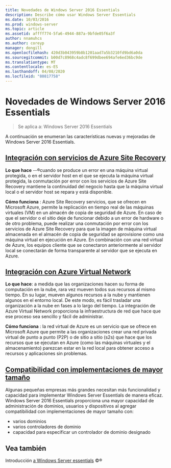 ```yaml
---
title: Novedades de Windows Server 2016 Essentials
description: Describe cómo usar Windows Server Essentials
ms.date: 10/03/2016
ms.prod: windows-server
ms.topic: article
ms.assetid: affff774-5fa6-4944-887a-9bfde05f6a3f
author: nnamuhcs
ms.author: coreyp
manager: dongill
ms.openlocfilehash: 420d3b043959b8b1201aad7a5b3210fd9bd6a0da
ms.sourcegitcommit: b00d7c8968c4adc8f699dbee694afe6ed36bc9de
ms.translationtype: MT
ms.contentlocale: es-ES
ms.lasthandoff: 04/08/2020
ms.locfileid: "80817758"
---
```

# <a name="whats-new-in-windows-server-2016-essentials"></a>Novedades de Windows Server 2016 Essentials

> Se aplica a: Windows Server 2016 Essentials

A continuación se enumeran las características nuevas y mejoradas de Windows Server 2016 Essentials.

## <a name="integration-with-azure-site-recovery-services"></a>[Integración con servicios de Azure Site Recovery](azure-site-recovery-services-integration.md)

**Lo que hace** --&reg;cuando se produce un error en una máquina virtual protegida, o en el servidor host en el que se ejecuta la máquina virtual protegida, la conmutación por error con los servicios de Azure Site Recovery mantiene la continuidad del negocio hasta que la máquina virtual local o el servidor host se repara y está disponible. 

**Cómo funciona** : Azure Site Recovery servicios, que se ofrecen en Microsoft Azure, permite la replicación en tiempo real de las máquinas virtuales (VM) en un almacén de copia de seguridad de Azure. En caso de que el servidor o el sitio deje de funcionar debido a un error de hardware o de otro problema, puede realizar una conmutación por error con los servicios de Azure Site Recovery para que la imagen de máquina virtual almacenada en el almacén de copia de seguridad se aprovisione como una máquina virtual en ejecución en Azure. En combinación con una red virtual de Azure, los equipos cliente que se conectaron anteriormente al servidor local se conectarán de forma transparente al servidor que se ejecuta en Azure.     
                                                                                                                                                                                                                                                                                                               

## <a name="integration-with-azure-virtual-network"></a>[Integración con Azure Virtual Network](azure-virtual-network-integration.md)

**Lo que hace**: a medida que las organizaciones hacen su forma de computación en la nube, rara vez mueven todos sus recursos al mismo tiempo. En su lugar, mueven algunos recursos a la nube y mantienen algunos en el entorno local. De este modo, es fácil trasladar una organización a la nube en fases a lo largo del tiempo. La integración de Azure Virtual Network proporciona la infraestructura de red que hace que ese proceso sea sencillo y fácil de administrar.

**Cómo funciona** : la red virtual de Azure es un servicio que se ofrece en Microsoft Azure que permite a las organizaciones crear una red privada virtual de punto a punto (P2P) o de sitio a sitio (s2s) que hace que los recursos que se ejecutan en Azure (como las máquinas virtuales y el almacenamiento) parezcan estar en la red local para obtener acceso a recursos y aplicaciones sin problemas.



## <a name="support-for-larger-deployments"></a>[Compatibilidad con implementaciones de mayor tamaño](support-for-larger-deployments.md) 

Algunas pequeñas empresas más grandes necesitan más funcionalidad y capacidad para implementar Windows Server Essentials de manera eficaz. Windows Server 2016 Essentials proporciona una mayor capacidad de administración de dominios, usuarios y dispositivos al agregar compatibilidad con implementaciones de mayor tamaño con:                                                                                                                                                                                                 

 - varios dominios
 - varios controladores de dominio                                                                                                                                                                                                                                        
 - capacidad para especificar un controlador de dominio designado                                                                                                                                                                                                                   
                                                                                                                                                                                                                                                                                                                                                                                                                                                                                                                                                                                                                                                                                                       

<a name="see-also"></a>Vea también
--------

Introducción [a Windows Server essentials](get-started.md) &copy;&reg;